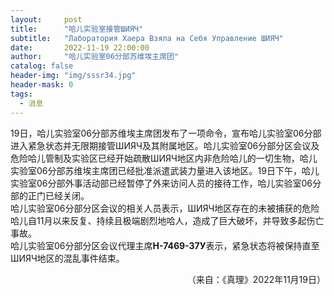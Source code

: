 ```yaml
---
layout:     post
title:      "哈儿实验室接管ШИЯЧ"
subtitle:   "Лаборатория Хаера Взяла на Себя Управление ШИЯЧ"
date:       2022-11-19 22:00:00
author:     "哈儿实验室06分部苏维埃主席团"
catalog: false
header-img: "img/sssr34.jpg"
header-mask: 0
tags:
  - 消息
---
```


19日，哈儿实验室06分部苏维埃主席团发布了一项命令，宣布哈儿实验室06分部进入紧急状态并无限期接管ШИЯЧ及其附属地区。哈儿实验室06分部分区会议及危险哈儿管制及实验区已经开始疏散ШИЯЧ地区内非危险哈儿的一切生物，哈儿实验室06分部苏维埃主席团已经批准派遣武装力量进入该地区。19日下午，哈儿实验室06分部外事活动部已经暂停了外来访问人员的接待工作，哈儿实验室06分部的正门已经关闭。  
哈儿实验室06分部分区会议的相关人员表示，ШИЯЧ地区存在的未被捕获的危险哈儿自11月以来反复、持续且极端剧烈地哈人，造成了巨大破坏，并导致多起伤亡事故。  
哈儿实验室06分部分区会议代理主席**Н-7469-37У**表示，紧急状态将被保持直至ШИЯЧ地区的混乱事件结束。
<div style="text-align: right">（来自：《真理》2022年11月19日）</div>